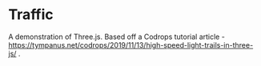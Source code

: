 # Traffic
A demonstration of Three.js. Based off a Codrops tutorial article - https://tympanus.net/codrops/2019/11/13/high-speed-light-trails-in-three-js/ .
